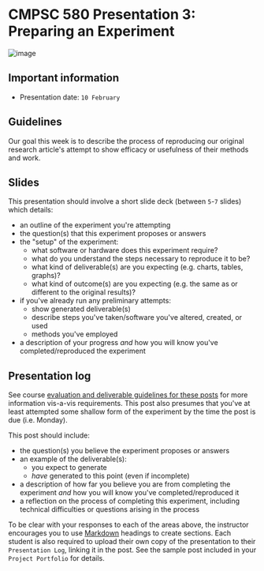 # CMPSC 580 Presentation 3: Preparing an Experiment

![image](https://github.com/user-attachments/assets/d6a1cfbf-9e61-4e96-885b-e895076fa83d)

## Important information

* Presentation date: `10 February`

## Guidelines

Our goal this week is to describe the process of reproducing our original research article's attempt to show efficacy or 
usefulness of their methods and work.

## Slides

This presentation should involve a short slide deck (between `5`-`7` slides) which details:

* an outline of the experiment you're attempting
* the question(s) that this experiment proposes or answers
* the "setup" of the experiment:
  * what software or hardware does this experiment require?
  * what do you understand the steps necessary to reproduce it to be?
  * what kind of deliverable(s) are you expecting (e.g. charts, tables, graphs)?
  * what kind of outcome(s) are you expecting (e.g. the same as or different to the original results)?
* if you've already run any preliminary attempts:
  * show generated deliverable(s)
  * describe steps you've taken/software you've altered, created, or used
  * methods you've employed
* a description of your progress _and_ how you will know you've completed/reproduced the experiment

## Presentation log

See course [evaluation and deliverable guidelines for these posts](https://github.com/allegheny-college-cmpsc-580-spring-2025/course-materials/blob/main/CODE_OF_CONDUCT.md#presentation-log) for more information vis-a-vis requirements.
This post also presumes that you've at least attempted some shallow form of the experiment by the time the post is due (i.e. Monday).

This post should include:

* the question(s) you believe the experiment proposes or answers
* an example of the deliverable(s):
  * you expect to generate
  * _have_ generated to this point (even if incomplete)
* a description of how far you believe you are from completing the experiment _and_ how you will know you've completed/reproduced it
* a reflection on the process of completing this experiment, including technical difficulties or questions arising in the process

To be clear with your responses to each of the areas above, the instructor encourages you to use [Markdown](https://github.com/adam-p/markdown-here/wiki/markdown-cheatsheet) headings to create sections.
Each student is also required to upload their own copy of the presentation to their `Presentation Log`, linking it in the post. See the
sample post included in your `Project Portfolio` for details.
